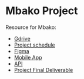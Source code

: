 # Mbako Project
Resource for Mbako:
* [Gdrive](https://drive.google.com/drive/folders/11bs7vOW-VGDYuLpQnx-FzJvT6W-y5a-Q?usp=sharing)
* [Project schedule](https://docs.google.com/spreadsheets/d/1nndH5Mo7PQ-eVA6JAv1SjiE7HP6IIc07aDNMLjoRtaE/edit?usp=sharing)
* [Figma](https://www.figma.com/file/u2y9XV8lkg54FlJqhKuKRs/Mbako?type=design&node-id=0-1&t=EVDwk24G9XzqzoRs-0)
* [Mobile App](https://drive.google.com/file/d/1vLSMCEfTdTgaS6yh1Bg-w2MHulhDo7Xv/view)
* [API](https://backend-q5dj5l7aja-et.a.run.app/)
* [Project Final Deliverable]()



